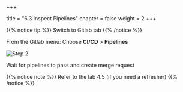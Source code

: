 +++

title = "6.3 Inspect Pipelines"
chapter = false
weight = 2
+++

{{% notice tip %}}
Switch to Gitlab tab
{{% /notice %}}

From the Gitlab menu: Choose __CI/CD__ > __Pipelines__

![Step 2](/images/lab6/new_ci_run.png)

Wait for pipelines to pass and create merge request 

{{% notice note %}}
Refer to the lab 4.5 (if you need a refresher)
{{% /notice %}}
